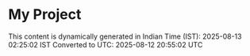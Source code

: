 # My Project

This content is dynamically generated in Indian Time (IST): 2025-08-13 02:25:02 IST
Converted to UTC: 2025-08-12 20:55:02 UTC
